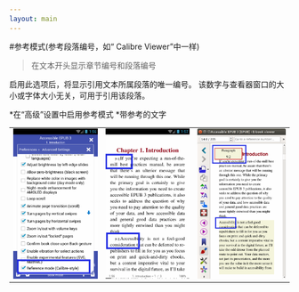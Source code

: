 ```yaml
---
layout: main
---
```


#参考模式(参考段落编号，如“ Calibre Viewer”中一样)

>在文本开头显示章节编号和段落编号

启用此选项后，将显示引用文本所属段落的唯一编号。
该数字与查看器窗口的大小或字体大小无关，可用于引用该段落。

*在“高级”设置中启用参考模式
*带参考的文字

||||
|-|-|-|
|![](1.png)|![](3.png)|![](2.png)|

